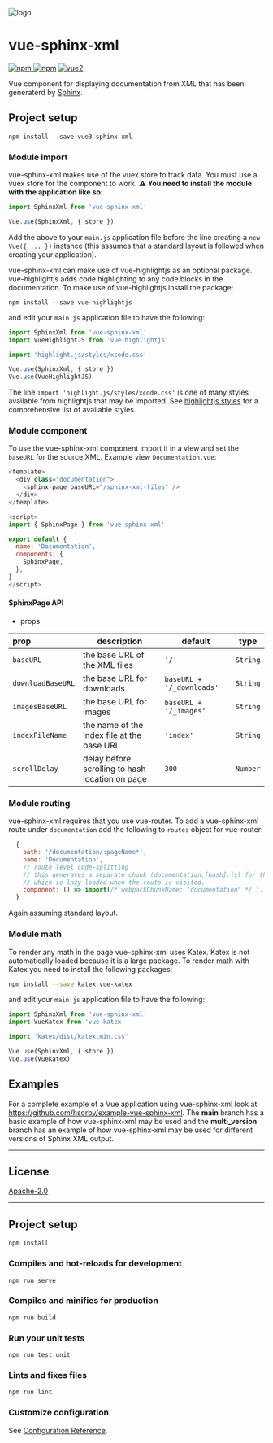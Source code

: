 ![logo](https://github.com/hsorby/vue3-sphinx-xml/raw/main/docs/assets/vue-sphinx-xml-logo.svg)

# vue-sphinx-xml

[![npm](https://img.shields.io/npm/v/vue-sphinx-xml.svg) ![npm](https://img.shields.io/npm/dm/vue-sphinx-xml.svg)](https://www.npmjs.com/package/vue-sphinx-xml)
[![vue2](https://img.shields.io/badge/vue-2.x-brightgreen.svg)](https://vuejs.org/)

Vue component for displaying documentation from XML that has been generaterd by [Sphinx](https://www.sphinx-doc.org/).

## Project setup

```
npm install --save vue3-sphinx-xml
```

### Module import

vue-sphinx-xml makes use of the vuex store to track data. You must use a vuex store for the component to work.
**⚠️ You need to install the module with the application like so:**

```javascript
import SphinxXml from 'vue-sphinx-xml'

Vue.use(SphinxXml, { store })
```

Add the above to your `main.js` application file before the line creating a `new Vue({ ... })` instance (this assumes that a standard layout is followed when creating your application).

vue-sphinx-xml can make use of vue-highlightjs as an optional package.
vue-highlightjs adds code highlighting to any code blocks in the documentation. To make use of vue-highlightjs install the package:

```
npm install --save vue-highlightjs
```

and edit your `main.js` application file to have the following:

```javascript
import SphinxXml from 'vue-sphinx-xml'
import VueHighlightJS from 'vue-highlightjs'

import 'highlight.js/styles/xcode.css'

Vue.use(SphinxXml, { store })
Vue.use(VueHighlightJS)
```

The line `import 'highlight.js/styles/xcode.css'` is one of many styles available from highlightjs that may be imported.
See [highlightjs styles](https://highlightjs.org/static/demo/) for a comprehensive list of available styles.

### Module component

To use the vue-sphinx-xml component import it in a view and set the `baseURL` for the source XML.
Example view `Documentation.vue`:

```javascript
<template>
  <div class="documentation">
    <sphinx-page baseURL="/sphinx-xml-files" />
  </div>
</template>

<script>
import { SphinxPage } from 'vue-sphinx-xml'

export default {
  name: 'Documentation',
  components: {
    SphinxPage,
  },
}
</script>
```

#### SphinxPage API

- props

| prop              | description                                     | default                   | type     |
| :---------------- | ----------------------------------------------- | ------------------------- | -------- |
| `baseURL`         | the base URL of the XML files                   | `'/'`                     | `String` |
| `downloadBaseURL` | the base URL for downloads                      | `baseURL + '/_downloads'` | `String` |
| `imagesBaseURL`   | the base URL for images                         | `baseURL + '/_images'`    | `String` |
| `indexFileName`   | the name of the index file at the base URL      | `'index'`                 | `String` |
| `scrollDelay`     | delay before scrolling to hash location on page | `300`                     | `Number` |

### Module routing

vue-sphinx-xml requires that you use vue-router. To add a vue-sphinx-xml route under `documentation` add the following to `routes` object for vue-router:

```javascript
  {
    path: '/documentation/:pageName*',
    name: 'Documentation',
    // route level code-splitting
    // this generates a separate chunk (documentation.[hash].js) for this route
    // which is lazy-loaded when the route is visited.
    component: () => import(/* webpackChunkName: "documentation" */ '../views/Documentation.vue')
  }
```

Again assuming standard layout.

### Module math

To render any math in the page vue-sphinx-xml uses Katex.
Katex is not automatically loaded because it is a large package.
To render math with Katex you need to install the following packages:

```bash
npm install --save katex vue-katex
```

and edit your `main.js` application file to have the following:

```javascript
import SphinxXml from 'vue-sphinx-xml'
import VueKatex from 'vue-katex'

import 'katex/dist/katex.min.css'

Vue.use(SphinxXml, { store })
Vue.use(VueKatex)
```

## Examples

For a complete example of a Vue application using vue-sphinx-xml look at https://github.com/hsorby/example-vue-sphinx-xml.
The **main** branch has a basic example of how vue-sphinx-xml may be used and the **multi_version** branch has an example of how vue-sphinx-xml may be used for different versions of Sphinx XML output.

---

## License

[Apache-2.0](https://opensource.org/licenses/Apache-2.0)

---

## Project setup

```
npm install
```

### Compiles and hot-reloads for development

```
npm run serve
```

### Compiles and minifies for production

```
npm run build
```

### Run your unit tests

```
npm run test:unit
```

### Lints and fixes files

```
npm run lint
```

### Customize configuration

See [Configuration Reference](https://cli.vuejs.org/config/).
